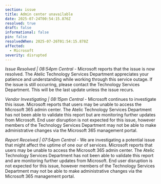 ```yaml
---
section: issue
title: Admin center unavailable
date: 2025-07-24T00:54:15.876Z
resolved: true
draft: false
informational: false
pin: false
resolvedWhen: 2025-07-26T01:54:15.878Z
affected:
  - Microsoft
severity: disrupted
---
```

*Issue Resolved | 08:54pm Central* - Microsoft reports that the issue is now resolved. The Atelic Technology Services Department appreciates your patience and understanding while working through this service outage. If the issue is still occurring, please contact the Technology Services Department. This will be the last update unless the issue recurs.

*Vendor Investigating | 08:15pm Central* - Microsoft continues to investigate this issue. Microsoft reports that users may be unable to access the Microsoft 365 admin center. The Atelic Technology Services Department has not been able to validate this report but are monitoring further updates from Microsoft. End user disruption is not expected for this issue, however members of the Technology Services Department may not be able to make administrative changes via the Microsoft 365 management portal.

*Report Received | 07:54pm Central* - We are investigating a potential issue that might affect the uptime of one our of services. Microsoft reports that users may be unable to access the Microsoft 365 admin center. The Atelic Technology Services Department has not been able to validate this report and are monitoring further updates from Microsoft. End user disruption is not expected for this issue, however members of the Technology Services Department may not be able to make administrative changes via the Microsoft 365 management portal.